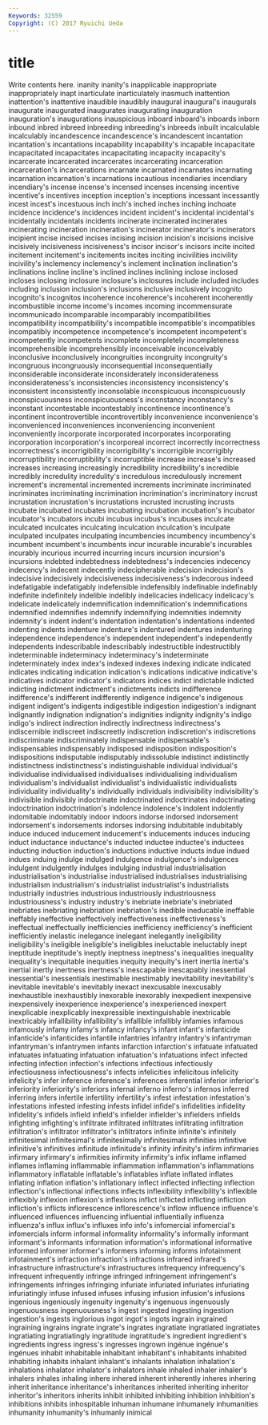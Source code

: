 ```yaml
---
Keywords: 32559 
Copyright: (C) 2017 Ryuichi Ueda
---
```


# title

Write contents here.
inanity inanity's
inapplicable inappropriate inappropriately inapt inarticulate inarticulately inasmuch inattention inattention's inattentive
inaudible inaudibly inaugural inaugural's inaugurals inaugurate inaugurated inaugurates inaugurating inauguration
inauguration's inaugurations inauspicious inboard inboard's inboards inborn inbound inbred inbreed
inbreeding inbreeding's inbreeds inbuilt incalculable incalculably incandescence incandescence's incandescent incantation
incantation's incantations incapability incapability's incapable incapacitate incapacitated incapacitates incapacitating incapacity
incapacity's incarcerate incarcerated incarcerates incarcerating incarceration incarceration's incarcerations incarnate incarnated
incarnates incarnating incarnation incarnation's incarnations incautious incendiaries incendiary incendiary's incense
incense's incensed incenses incensing incentive incentive's incentives inception inception's inceptions
incessant incessantly incest incest's incestuous inch inch's inched inches inching
inchoate incidence incidence's incidences incident incident's incidental incidental's incidentally incidentals
incidents incinerate incinerated incinerates incinerating incineration incineration's incinerator incinerator's incinerators
incipient incise incised incises incising incision incision's incisions incisive incisively
incisiveness incisiveness's incisor incisor's incisors incite incited incitement incitement's incitements
incites inciting incivilities incivility incivility's inclemency inclemency's inclement inclination inclination's
inclinations incline incline's inclined inclines inclining inclose inclosed incloses inclosing
inclosure inclosure's inclosures include included includes including inclusion inclusion's inclusions
inclusive inclusively incognito incognito's incognitos incoherence incoherence's incoherent incoherently incombustible
income income's incomes incoming incommensurate incommunicado incomparable incomparably incompatibilities incompatibility
incompatibility's incompatible incompatible's incompatibles incompatibly incompetence incompetence's incompetent incompetent's incompetently
incompetents incomplete incompletely incompleteness incomprehensible incomprehensibly inconceivable inconceivably inconclusive inconclusively
incongruities incongruity incongruity's incongruous incongruously inconsequential inconsequentially inconsiderable inconsiderate inconsiderately
inconsiderateness inconsiderateness's inconsistencies inconsistency inconsistency's inconsistent inconsistently inconsolable inconspicuous inconspicuously
inconspicuousness inconspicuousness's inconstancy inconstancy's inconstant incontestable incontestably incontinence incontinence's incontinent
incontrovertible incontrovertibly inconvenience inconvenience's inconvenienced inconveniences inconveniencing inconvenient inconveniently incorporate
incorporated incorporates incorporating incorporation incorporation's incorporeal incorrect incorrectly incorrectness incorrectness's
incorrigibility incorrigibility's incorrigible incorrigibly incorruptibility incorruptibility's incorruptible increase increase's increased
increases increasing increasingly incredibility incredibility's incredible incredibly incredulity incredulity's incredulous
incredulously increment increment's incremental incremented increments incriminate incriminated incriminates incriminating
incrimination incrimination's incriminatory incrust incrustation incrustation's incrustations incrusted incrusting incrusts
incubate incubated incubates incubating incubation incubation's incubator incubator's incubators incubi
incubus incubus's incubuses inculcate inculcated inculcates inculcating inculcation inculcation's inculpate
inculpated inculpates inculpating incumbencies incumbency incumbency's incumbent incumbent's incumbents incur
incurable incurable's incurables incurably incurious incurred incurring incurs incursion incursion's
incursions indebted indebtedness indebtedness's indecencies indecency indecency's indecent indecently indecipherable
indecision indecision's indecisive indecisively indecisiveness indecisiveness's indecorous indeed indefatigable indefatigably
indefensible indefensibly indefinable indefinably indefinite indefinitely indelible indelibly indelicacies indelicacy
indelicacy's indelicate indelicately indemnification indemnification's indemnifications indemnified indemnifies indemnify indemnifying
indemnities indemnity indemnity's indent indent's indentation indentation's indentations indented indenting
indents indenture indenture's indentured indentures indenturing independence independence's independent independent's
independently independents indescribable indescribably indestructible indestructibly indeterminable indeterminacy indeterminacy's indeterminate
indeterminately index index's indexed indexes indexing indicate indicated indicates indicating
indication indication's indications indicative indicative's indicatives indicator indicator's indicators indices
indict indictable indicted indicting indictment indictment's indictments indicts indifference indifference's
indifferent indifferently indigence indigence's indigenous indigent indigent's indigents indigestible indigestion
indigestion's indignant indignantly indignation indignation's indignities indignity indignity's indigo indigo's
indirect indirection indirectly indirectness indirectness's indiscernible indiscreet indiscreetly indiscretion indiscretion's
indiscretions indiscriminate indiscriminately indispensable indispensable's indispensables indispensably indisposed indisposition indisposition's
indispositions indisputable indisputably indissoluble indistinct indistinctly indistinctness indistinctness's indistinguishable individual
individual's individualise individualised individualises individualising individualism individualism's individualist individualist's individualistic
individualists individuality individuality's individually individuals indivisibility indivisibility's indivisible indivisibly indoctrinate
indoctrinated indoctrinates indoctrinating indoctrination indoctrination's indolence indolence's indolent indolently indomitable
indomitably indoor indoors indorse indorsed indorsement indorsement's indorsements indorses indorsing
indubitable indubitably induce induced inducement inducement's inducements induces inducing induct
inductance inductance's inducted inductee inductee's inductees inducting induction induction's inductions
inductive inducts indue indued indues induing indulge indulged indulgence indulgence's
indulgences indulgent indulgently indulges indulging industrial industrialisation industrialisation's industrialise industrialised
industrialises industrialising industrialism industrialism's industrialist industrialist's industrialists industrially industries industrious
industriously industriousness industriousness's industry industry's inebriate inebriate's inebriated inebriates inebriating
inebriation inebriation's inedible ineducable ineffable ineffably ineffective ineffectively ineffectiveness ineffectiveness's
ineffectual ineffectually inefficiencies inefficiency inefficiency's inefficient inefficiently inelastic inelegance inelegant
inelegantly ineligibility ineligibility's ineligible ineligible's ineligibles ineluctable ineluctably inept ineptitude
ineptitude's ineptly ineptness ineptness's inequalities inequality inequality's inequitable inequities inequity
inequity's inert inertia inertia's inertial inertly inertness inertness's inescapable inescapably
inessential inessential's inessentials inestimable inestimably inevitability inevitability's inevitable inevitable's inevitably
inexact inexcusable inexcusably inexhaustible inexhaustibly inexorable inexorably inexpedient inexpensive inexpensively
inexperience inexperience's inexperienced inexpert inexplicable inexplicably inexpressible inextinguishable inextricable inextricably
infallibility infallibility's infallible infallibly infamies infamous infamously infamy infamy's infancy
infancy's infant infant's infanticide infanticide's infanticides infantile infantries infantry infantry's
infantryman infantryman's infantrymen infants infarction infarction's infatuate infatuated infatuates infatuating
infatuation infatuation's infatuations infect infected infecting infection infection's infections infectious
infectiously infectiousness infectiousness's infects infelicities infelicitous infelicity infelicity's infer inference
inference's inferences inferential inferior inferior's inferiority inferiority's inferiors infernal inferno
inferno's infernos inferred inferring infers infertile infertility infertility's infest infestation
infestation's infestations infested infesting infests infidel infidel's infidelities infidelity infidelity's
infidels infield infield's infielder infielder's infielders infields infighting infighting's infiltrate
infiltrated infiltrates infiltrating infiltration infiltration's infiltrator infiltrator's infiltrators infinite infinite's
infinitely infinitesimal infinitesimal's infinitesimally infinitesimals infinities infinitive infinitive's infinitives infinitude
infinitude's infinity infinity's infirm infirmaries infirmary infirmary's infirmities infirmity infirmity's
infix inflame inflamed inflames inflaming inflammable inflammation inflammation's inflammations inflammatory
inflatable inflatable's inflatables inflate inflated inflates inflating inflation inflation's inflationary
inflect inflected inflecting inflection inflection's inflectional inflections inflects inflexibility inflexibility's
inflexible inflexibly inflexion inflexion's inflexions inflict inflicted inflicting infliction infliction's
inflicts inflorescence inflorescence's inflow influence influence's influenced influences influencing influential
influentially influenza influenza's influx influx's influxes info info's infomercial infomercial's
infomercials inform informal informality informality's informally informant informant's informants information
information's informational informative informed informer informer's informers informing informs infotainment
infotainment's infraction infraction's infractions infrared infrared's infrastructure infrastructure's infrastructures infrequency
infrequency's infrequent infrequently infringe infringed infringement infringement's infringements infringes infringing
infuriate infuriated infuriates infuriating infuriatingly infuse infused infuses infusing infusion
infusion's infusions ingenious ingeniously ingenuity ingenuity's ingenuous ingenuously ingenuousness ingenuousness's
ingest ingested ingesting ingestion ingestion's ingests inglorious ingot ingot's ingots
ingrain ingrained ingraining ingrains ingrate ingrate's ingrates ingratiate ingratiated ingratiates
ingratiating ingratiatingly ingratitude ingratitude's ingredient ingredient's ingredients ingress ingress's ingresses
ingrown ingénue ingénue's ingénues inhabit inhabitable inhabitant inhabitant's inhabitants inhabited
inhabiting inhabits inhalant inhalant's inhalants inhalation inhalation's inhalations inhalator inhalator's
inhalators inhale inhaled inhaler inhaler's inhalers inhales inhaling inhere inhered
inherent inherently inheres inhering inherit inheritance inheritance's inheritances inherited inheriting
inheritor inheritor's inheritors inherits inhibit inhibited inhibiting inhibition inhibition's inhibitions
inhibits inhospitable inhuman inhumane inhumanely inhumanities inhumanity inhumanity's inhumanly inimical
